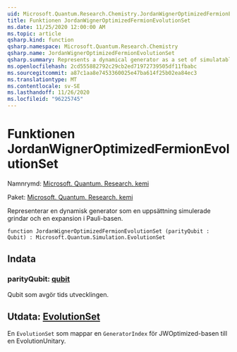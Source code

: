 ```yaml
---
uid: Microsoft.Quantum.Research.Chemistry.JordanWignerOptimizedFermionEvolutionSet
title: Funktionen JordanWignerOptimizedFermionEvolutionSet
ms.date: 11/25/2020 12:00:00 AM
ms.topic: article
qsharp.kind: function
qsharp.namespace: Microsoft.Quantum.Research.Chemistry
qsharp.name: JordanWignerOptimizedFermionEvolutionSet
qsharp.summary: Represents a dynamical generator as a set of simulatable gates and an expansion in the Pauli basis.
ms.openlocfilehash: 2cd555882792c29cb2ed71972739505df11fbabc
ms.sourcegitcommit: a87c1aa8e7453360025e47ba614f25b02ea84ec3
ms.translationtype: MT
ms.contentlocale: sv-SE
ms.lasthandoff: 11/26/2020
ms.locfileid: "96225745"
---
```

# <a name="jordanwigneroptimizedfermionevolutionset-function"></a>Funktionen JordanWignerOptimizedFermionEvolutionSet

Namnrymd: [Microsoft. Quantum. Research. kemi](xref:Microsoft.Quantum.Research.Chemistry)

Paket: [Microsoft. Quantum. Research. kemi](https://nuget.org/packages/Microsoft.Quantum.Research.Chemistry)


Representerar en dynamisk generator som en uppsättning simulerade grindar och en expansion i Pauli-basen.

```qsharp
function JordanWignerOptimizedFermionEvolutionSet (parityQubit : Qubit) : Microsoft.Quantum.Simulation.EvolutionSet
```


## <a name="input"></a>Indata

### <a name="parityqubit--qubit"></a>parityQubit: [qubit](xref:microsoft.quantum.lang-ref.qubit)

Qubit som avgör tids utvecklingen.



## <a name="output--evolutionset"></a>Utdata: [EvolutionSet](xref:Microsoft.Quantum.Simulation.EvolutionSet)

En `EvolutionSet` som mappar en `GeneratorIndex` för JWOptimized-basen till en EvolutionUnitary.